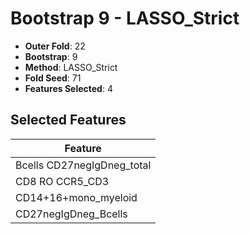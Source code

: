 # Bootstrap 9 - LASSO_Strict

- **Outer Fold**: 22
- **Bootstrap**: 9
- **Method**: LASSO_Strict
- **Fold Seed**: 71
- **Features Selected**: 4

## Selected Features

| Feature |
|---------|
| Bcells CD27negIgDneg_total |
| CD8 RO CCR5_CD3 |
| CD14+16+mono_myeloid |
| CD27negIgDneg_Bcells |
